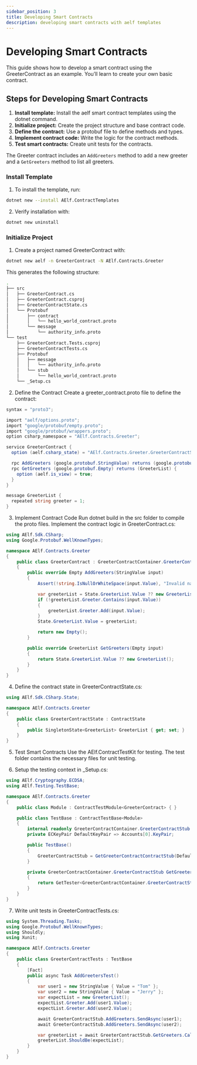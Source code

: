 ```yaml
---
sidebar_position: 3
title: Developing Smart Contracts
description: developing smart contracts with aelf templates
---
```



# Developing Smart Contracts
This guide shows how to develop a smart contract using the GreeterContract as an example. You’ll learn to create your own basic contract.

## Steps for Developing Smart Contracts
1. **Install template:** Install the aelf smart contract templates using the dotnet command.
2. **Initialize project:** Create the project structure and base contract code.
3. **Define the contract:** Use a protobuf file to define methods and types.
4. **Implement contract code:** Write the logic for the contract methods.
5. **Test smart contracts:** Create unit tests for the contracts.

The Greeter contract includes an `AddGreeters` method to add a new greeter and a `GetGreeters` method to list all greeters.

### Install Template
1. To install the template, run:
```sh
dotnet new --install AElf.ContractTemplates
```

2. Verify installation with:
```sh
dotnet new uninstall
```

### Initialize Project
1. Create a project named GreeterContract with:
```sh
dotnet new aelf -n GreeterContract -N AElf.Contracts.Greeter
```
This generates the following structure:
```sh
.
├── src
│   ├── GreeterContract.cs
│   ├── GreeterContract.csproj
│   ├── GreeterContractState.cs
│   └── Protobuf
│       ├── contract
│       │   └── hello_world_contract.proto
│       └── message
│           └── authority_info.proto
└── test
    ├── GreeterContract.Tests.csproj
    ├── GreeterContractTests.cs
    ├── Protobuf
    │   ├── message
    │   │   └── authority_info.proto
    │   └── stub
    │       └── hello_world_contract.proto
    └── _Setup.cs
```

2. Define the Contract
Create a greeter_contract.proto file to define the contract:
```cs
syntax = "proto3";

import "aelf/options.proto";
import "google/protobuf/empty.proto";
import "google/protobuf/wrappers.proto";
option csharp_namespace = "AElf.Contracts.Greeter";

service GreeterContract {
  option (aelf.csharp_state) = "AElf.Contracts.Greeter.GreeterContractState";

  rpc AddGreeters (google.protobuf.StringValue) returns (google.protobuf.Empty) {}
  rpc GetGreeters (google.protobuf.Empty) returns (GreeterList) {
    option (aelf.is_view) = true;
  }
}

message GreeterList {
  repeated string greeter = 1;
}
```

3. Implement Contract Code
Run dotnet build in the src folder to compile the proto files. Implement the contract logic in GreeterContract.cs:
```cs
using AElf.Sdk.CSharp;
using Google.Protobuf.WellKnownTypes;

namespace AElf.Contracts.Greeter
{
    public class GreeterContract : GreeterContractContainer.GreeterContractBase
    {
        public override Empty AddGreeters(StringValue input)
        {
            Assert(!string.IsNullOrWhiteSpace(input.Value), "Invalid name.");

            var greeterList = State.GreeterList.Value ?? new GreeterList();
            if (!greeterList.Greeter.Contains(input.Value))
            {
                greeterList.Greeter.Add(input.Value);
            }
            State.GreeterList.Value = greeterList;

            return new Empty();
        }

        public override GreeterList GetGreeters(Empty input)
        {
            return State.GreeterList.Value ?? new GreeterList();
        }
    }
}
```

4. Define the contract state in GreeterContractState.cs:
```cs
using AElf.Sdk.CSharp.State;

namespace AElf.Contracts.Greeter
{
    public class GreeterContractState : ContractState
    {
        public SingletonState<GreeterList> GreeterList { get; set; }
    }
}
```

5. Test Smart Contracts
Use the AElf.ContractTestKit for testing. The test folder contains the necessary files for unit testing.

6. Setup the testing context in _Setup.cs:
```cs
using AElf.Cryptography.ECDSA;
using AElf.Testing.TestBase;

namespace AElf.Contracts.Greeter
{
    public class Module : ContractTestModule<GreeterContract> { }

    public class TestBase : ContractTestBase<Module>
    {
        internal readonly GreeterContractContainer.GreeterContractStub GreeterContractStub;
        private ECKeyPair DefaultKeyPair => Accounts[0].KeyPair;

        public TestBase()
        {
            GreeterContractStub = GetGreeterContractContractStub(DefaultKeyPair);
        }

        private GreeterContractContainer.GreeterContractStub GetGreeterContractContractStub(ECKeyPair senderKeyPair)
        {
            return GetTester<GreeterContractContainer.GreeterContractStub>(ContractAddress, senderKeyPair);
        }
    }
}
```

7. Write unit tests in GreeterContractTests.cs:
```cs
using System.Threading.Tasks;
using Google.Protobuf.WellKnownTypes;
using Shouldly;
using Xunit;

namespace AElf.Contracts.Greeter
{
    public class GreeterContractTests : TestBase
    {
        [Fact]
        public async Task AddGreetersTest()
        {
            var user1 = new StringValue { Value = "Tom" };
            var user2 = new StringValue { Value = "Jerry" };
            var expectList = new GreeterList();
            expectList.Greeter.Add(user1.Value);
            expectList.Greeter.Add(user2.Value);

            await GreeterContractStub.AddGreeters.SendAsync(user1);
            await GreeterContractStub.AddGreeters.SendAsync(user2);

            var greeterList = await GreeterContractStub.GetGreeters.CallAsync(new Empty());
            greeterList.ShouldBe(expectList);
        }
    }
}
```